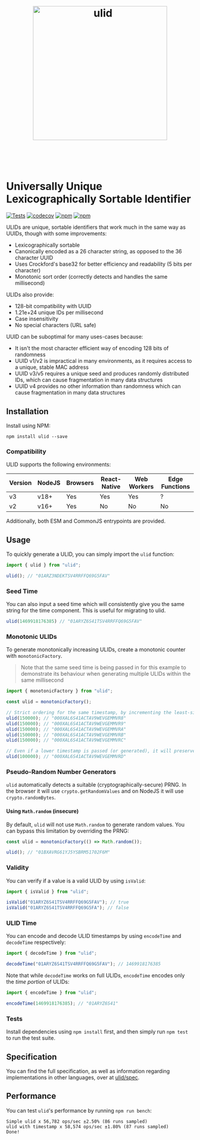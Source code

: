 <h1 align="center">
	<br>
	<br>
	<img width="360" src="logo.png" alt="ulid">
	<br>
	<br>
	<br>
</h1>

# Universally Unique Lexicographically Sortable Identifier

[![Tests](https://github.com/ulid/javascript/actions/workflows/test.yml/badge.svg)](https://github.com/ulid/javascript/actions/workflows/test.yml)
[![codecov](https://codecov.io/gh/ulid/javascript/branch/master/graph/badge.svg)](https://codecov.io/gh/ulid/javascript)
[![npm](https://img.shields.io/npm/dm/ulid.svg)](https://www.npmjs.com/package/ulid) [![npm](https://img.shields.io/npm/dy/ulid)](https://www.npmjs.com/package/ulid)

ULIDs are unique, sortable identifiers that work much in the same way as UUIDs, though with some improvements:

 * Lexicographically sortable
 * Canonically encoded as a 26 character string, as opposed to the 36 character UUID
 * Uses Crockford's base32 for better efficiency and readability (5 bits per character)
 * Monotonic sort order (correctly detects and handles the same millisecond)

ULIDs also provide:

 * 128-bit compatibility with UUID
 * 1.21e+24 unique IDs per millisecond
 * Case insensitivity
 * No special characters (URL safe)

UUID can be suboptimal for many uses-cases because:

- It isn't the most character efficient way of encoding 128 bits of randomness
- UUID v1/v2 is impractical in many environments, as it requires access to a unique, stable MAC address
- UUID v3/v5 requires a unique seed and produces randomly distributed IDs, which can cause fragmentation in many data structures
- UUID v4 provides no other information than randomness which can cause fragmentation in many data structures

## Installation

Install using NPM:

```shell
npm install ulid --save
```

### Compatibility

ULID supports the following environments:

| Version   | NodeJS    | Browsers      | React-Native  | Web Workers   | Edge Functions    |
|-----------|-----------|---------------|---------------|---------------|-------------------|
| v3        | v18+      | Yes           | Yes           | Yes           | ?                 |
| v2        | v16+      | Yes           | No            | No            | No                |

Additionally, both ESM and CommonJS entrypoints are provided.

## Usage

To quickly generate a ULID, you can simply import the `ulid` function:

```typescript
import { ulid } from "ulid";

ulid(); // "01ARZ3NDEKTSV4RRFFQ69G5FAV"
```

### Seed Time

You can also input a seed time which will consistently give you the same string for the time component. This is useful for migrating to ulid.

```typescript
ulid(1469918176385) // "01ARYZ6S41TSV4RRFFQ69G5FAV"
```

### Monotonic ULIDs

To generate monotonically increasing ULIDs, create a monotonic counter with `monotonicFactory`.

> Note that the same seed time is being passed in for this example to demonstrate its behaviour when generating multiple ULIDs within the same millisecond

```typescript
import { monotonicFactory } from "ulid";

const ulid = monotonicFactory();

// Strict ordering for the same timestamp, by incrementing the least-significant random bit by 1
ulid(150000); // "000XAL6S41ACTAV9WEVGEMMVR8"
ulid(150000); // "000XAL6S41ACTAV9WEVGEMMVR9"
ulid(150000); // "000XAL6S41ACTAV9WEVGEMMVRA"
ulid(150000); // "000XAL6S41ACTAV9WEVGEMMVRB"
ulid(150000); // "000XAL6S41ACTAV9WEVGEMMVRC"

// Even if a lower timestamp is passed (or generated), it will preserve sort order
ulid(100000); // "000XAL6S41ACTAV9WEVGEMMVRD"
```

### Pseudo-Random Number Generators

`ulid` automatically detects a suitable (cryptographically-secure) PRNG. In the browser it will use `crypto.getRandomValues` and on NodeJS it will use `crypto.randomBytes`.

#### Using `Math.random` (insecure)

By default, `ulid` will not use `Math.random` to generate random values. You can bypass this limitation by overriding the PRNG:

```typescript
const ulid = monotonicFactory(() => Math.random());

ulid(); // "01BXAVRG61YJ5YSBRM51702F6M"
```

### Validity

You can verify if a value is a valid ULID by using `isValid`:

```typescript
import { isValid } from "ulid";

isValid("01ARYZ6S41TSV4RRFFQ69G5FAV"); // true
isValid("01ARYZ6S41TSV4RRFFQ69G5FA"); // false
```

### ULID Time

You can encode and decode ULID timestamps by using `encodeTime` and `decodeTime` respectively:

```typescript
import { decodeTime } from "ulid";

decodeTime("01ARYZ6S41TSV4RRFFQ69G5FAV"); // 1469918176385
```

Note that while `decodeTime` works on full ULIDs, `encodeTime` encodes only the _time portion_ of ULIDs:

```typescript
import { encodeTime } from "ulid";

encodeTime(1469918176385); // "01ARYZ6S41"
```

### Tests

Install dependencies using `npm install` first, and then simply run `npm test` to run the test suite.

## Specification

You can find the full specification, as well as information regarding implementations in other languages, over at [ulid/spec](https://github.com/ulid/spec).

## Performance

You can test `ulid`'s performance by running `npm run bench`:

```
Simple ulid x 56,782 ops/sec ±2.50% (86 runs sampled)
ulid with timestamp x 58,574 ops/sec ±1.80% (87 runs sampled)
Done!
```
